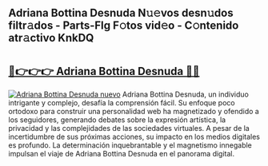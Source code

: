 ## Adriana Bottina Desnuda N𝚞𝚎vos desn𝚞dos filtr𝚊dos - Parts-FIg F𝚘tos vid𝚎o - C𝚘ntenido atr𝚊ctivo KnkDQ

# <h2><a href="http://mb1ow9z.tromn.icu/?c=Adriana+Bottina+Desnuda">🔗👉👉👉 Adriana Bottina Desnuda 🔗🔗</a></h2>

[![Adriana Bottina Desnuda nuevo](https://i.imgur.com/pEAQMta.gif)](http://mb1ow9z.tromn.icu/?c=Adriana+Bottina+Desnuda)
Adriana Bottina Desnuda, un individuo intrigante y complejo, desafía la comprensión fácil. Su enfoque poco ortodoxo para construir una personalidad web ha magnetizado y ofendido a los seguidores, generando debates sobre la expresión artística, la privacidad y las complejidades de las sociedades virtuales. A pesar de la incertidumbre de sus próximas acciones, su impacto en los medios digitales es profundo. La determinación inquebrantable y el magnetismo innegable impulsan el viaje de Adriana Bottina Desnuda en el panorama digital.

